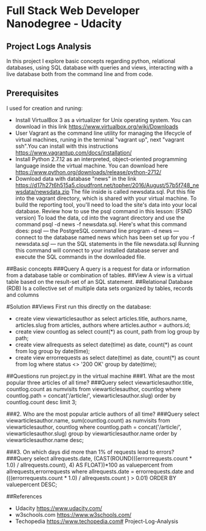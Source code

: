 # Full Stack Web Developer Nanodegree - Udacity
## Project Logs Analysis 
In this project I explore basic concepts regarding python, relational databases, using SQL database with queries and views, interacting with a live database both from the command line and from code.
## Prerequisites
I used for creation and runing:
* Install VirtualBox 3 as a virtualizer for Unix operating system. You can download in this link https://www.virtualbox.org/wiki/Downloads
* User Vagrant as the command line utility for managing the lifecycle of virtual machines, runing in the terminal "vagrant up", next "vagrant ssh".You can install with this instructions https://www.vagrantup.com/docs/installation/ 
* Install Python 2.7.12 as an interpreted, object-oriented programming language inside the virtual machine. You can download here https://www.python.org/downloads/release/python-2712/
* Download data with database "news" in the link https://d17h27t6h515a5.cloudfront.net/topher/2016/August/57b5f748_newsdata/newsdata.zip
The file inside is called newsdata.sql. Put this file into the vagrant directory, which is shared with your virtual machine.
To build the reporting tool, you'll need to load the site's data into your local database. Review how to use the psql command in this lesson: (FSND version)
To load the data, cd into the vagrant directory and use the command psql -d news -f newsdata.sql.
Here's what this command does:
    psql — the PostgreSQL command line program
    -d news — connect to the database named news which has been set up for you
    -f newsdata.sql — run the SQL statements in the file newsdata.sql
Running this command will connect to your installed database server and execute the SQL commands in the downloaded file.

##Basic concepts
###Query
A query is a request for data or information from a database table or combination of tables. 
##View
A view is a virtual table based on the result-set of an SQL statement.
##Relational Database (RDB) 
Is a collective set of multiple data sets organized by tables, records and columns

#Solution
##Views
First run this directly on the database:
* create view viewarticlesauthor as select  articles.title, authors.name, articles.slug from articles, authors where articles.author = authors.id;
* create view countlog as select count(*) as count, path from log group by path;
* create view allrequests as select date(time) as date, count(*) as count from log group by date(time);
* create view errorrequests as select date(time) as date, count(*) as count from log where status <> '200 OK' group by date(time);

##Questions
run project.py in the virtual machine
###1. What are the most popular three articles of all time?
###Query
select viewarticlesauthor.title, countlog.count as numvisits from viewarticlesauthor, countlog  where countlog.path = concat('/article/', viewarticlesauthor.slug) order by countlog.count desc limit 3;

###2. Who are the most popular article authors of all time?
###Query
select viewarticlesauthor.name, sum(countlog.count) as numvisits from viewarticlesauthor, countlog  where countlog.path = concat('/article/', viewarticlesauthor.slug) group by viewarticlesauthor.name order by viewarticlesauthor.name desc;

###3. On which days did more than 1% of requests lead to errors?
###Query
select allrequests.date, (CAST(ROUND(((errorrequests.count * 1.0) / allrequests.count), 4) AS FLOAT))*100 as valuepercent from allrequests,errorrequests where allrequests.date = errorrequests.date and (((errorrequests.count * 1.0) / allrequests.count ) > 0.01) ORDER BY valuepercent DESC;


##References 
* Udacity https://www.udacity.com/
* w3schools.com https://www.w3schools.com/ 
* Techopedia https://www.techopedia.com# Project-Log-Analysis
